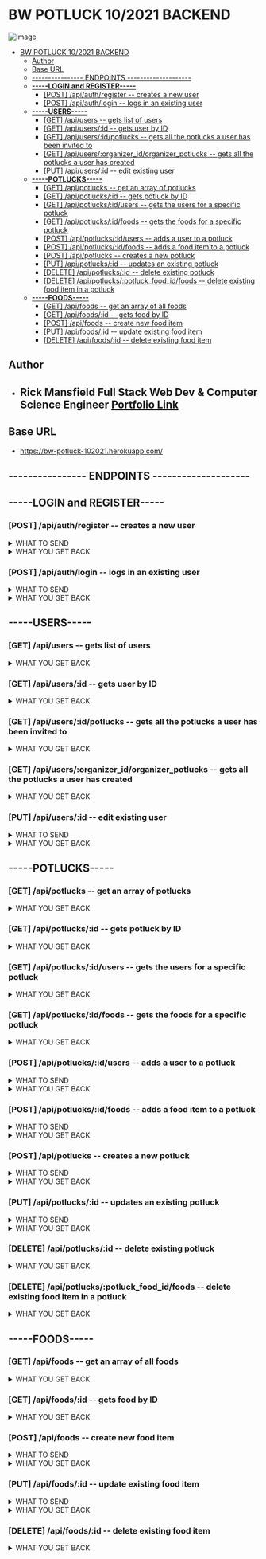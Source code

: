# BW POTLUCK 10/2021 BACKEND 

![image](../backend/assets/Background.jpg)

- [BW POTLUCK 10/2021 BACKEND](#bw-potluck-102021-backend)
  - [Author](#author)
  - [Base URL](#base-url)
  - [----------------  ENDPOINTS  --------------------](#------------------endpoints----------------------)
  - [**-----LOGIN and REGISTER-----**](#-----login-and-register-----)
    - [[POST] /api/auth/register  -- creates a new user](#post-apiauthregister-----creates-a-new-user)
    - [[POST] /api/auth/login  -- logs in an existing user](#post-apiauthlogin-----logs-in-an-existing-user)
  - [**-----USERS-----**](#-----users-----)
    - [[GET] /api/users  -- gets list of users](#get-apiusers-----gets-list-of-users)
    - [[GET] /api/users/:id  -- gets user by ID](#get-apiusersid-----gets-user-by-id)
    - [[GET] /api/users/:id/potlucks  -- gets all the potlucks a user has been invited to](#get-apiusersidpotlucks-----gets-all-the-potlucks-a-user-has-been-invited-to)
    - [[GET] /api/users/:organizer_id/organizer_potlucks  -- gets all the potlucks a user has created](#get-apiusersorganizer_idorganizer_potlucks-----gets-all-the-potlucks-a-user-has-created)
    - [[PUT] /api/users/:id  -- edit existing user](#put-apiusersid-----edit-existing-user)
  - [**-----POTLUCKS-----**](#-----potlucks-----)
    - [[GET] /api/potlucks  -- get an array of potlucks](#get-apipotlucks-----get-an-array-of-potlucks)
    - [[GET] /api/potlucks/:id  -- gets potluck by ID](#get-apipotlucksid-----gets-potluck-by-id)
    - [[GET] /api/potlucks/:id/users  -- gets the users for a specific potluck](#get-apipotlucksidusers-----gets-the-users-for-a-specific-potluck)
    - [[GET] /api/potlucks/:id/foods  -- gets the foods for a specific potluck](#get-apipotlucksidfoods-----gets-the-foods-for-a-specific-potluck)
    - [[POST] /api/potlucks/:id/users  -- adds a user to a potluck](#post-apipotlucksidusers-----adds-a-user-to-a-potluck)
    - [[POST] /api/potlucks/:id/foods  -- adds a food item to a potluck](#post-apipotlucksidfoods-----adds-a-food-item-to-a-potluck)
    - [[POST] /api/potlucks  -- creates a new potluck](#post-apipotlucks-----creates-a-new-potluck)
    - [[PUT] /api/potlucks/:id  -- updates an existing potluck](#put-apipotlucksid-----updates-an-existing-potluck)
    - [[DELETE] /api/potlucks/:id  -- delete existing potluck](#delete-apipotlucksid-----delete-existing-potluck)
    - [[DELETE] /api/potlucks/:potluck_food_id/foods  -- delete existing food item in a potluck](#delete-apipotluckspotluck_food_idfoods-----delete-existing-food-item-in-a-potluck)
  - [**-----FOODS-----**](#-----foods-----)
    - [[GET] /api/foods  -- get an array of all foods](#get-apifoods-----get-an-array-of-all-foods)
    - [[GET] /api/foods/:id  -- gets food by ID](#get-apifoodsid-----gets-food-by-id)
    - [[POST] /api/foods  -- create new food item](#post-apifoods-----create-new-food-item)
    - [[PUT] /api/foods/:id  -- update existing food item](#put-apifoodsid-----update-existing-food-item)
    - [[DELETE] /api/foods/:id  -- delete existing food item](#delete-apifoodsid-----delete-existing-food-item)

## Author
  - Rick Mansfield Full Stack Web Dev & Computer Science Engineer [Portfolio Link](https://rickmansfield.github.io/PortfolioWRM2021v2/)
    - 
## Base URL  
- https://bw-potluck-102021.herokuapp.com/



## ----------------  ENDPOINTS  -------------------- 

## **-----LOGIN and REGISTER-----**

### [POST] /api/auth/register  -- creates a new user

<details>
    <summary>WHAT TO SEND </summary>

```JSON
{
    "username": "string",
    "password": "string"
}
```
</details>

<details>
    <summary>WHAT YOU GET BACK</summary>

```JSON
{
    "username": "string",
    "user_id": "integer"
}
```
</details>


### [POST] /api/auth/login  -- logs in an existing user
<details>
    <summary> WHAT TO SEND </summary>

```JSON
{
    "username": "string",
    "password": "string"
}
```
</details>
<details>
    <summary> WHAT YOU GET BACK </summary>

```JSON
{
    "message": "Welcome back username",
    "user_id": "integer",
    "username": "username",
    "token": "TOKEN"
}
```
</details>

## **-----USERS-----**

### [GET] /api/users  -- gets list of users

<details>
     <summary>WHAT YOU GET BACK</summary>

```JSON
[
    {
        "user_id": 1,
        "username": "name1"
    },
    {
        "user_id": 2,
        "username": "name2"
    },
    {
        "user_id": 3,
        "username": "name3"
    }
]
```
</details>

### [GET] /api/users/:id  -- gets user by ID

<details>
     <summary>WHAT YOU GET BACK</summary>

```JSON
{
    "user_id": 1,
    "username": "name1"
}
```
</details>

### [GET] /api/users/:id/potlucks  -- gets all the potlucks a user has been invited to 

<details>
     <summary>WHAT YOU GET BACK</summary>

```JSON
{
    "user_id": "1",
    "username": "name1",
    "potlucks": [
        {
            "attending": 1,
            "potluck_id": 3,
            "potluck_name": "PotLuck Name you Created",
            "organizer": "req.body of the name you submitted",
            "potluck_description": "the description of the potluck gathering",
            "potluck_date": "2021-10-28P06:00:00.000Z",
            "potluck_time": "08:30:00",
            "potluck_location": "1817 Some address you submitted, Wi. 53024"
        },
        {
            "attending": 1,
            "potluck_id": 2,
            "potluck_name": "Second PotLuck Name you Created",
            "organizer": "name2",
            "potluck_description": "description of the potluck gathering",
            "potluck_date": "2021-10-28P06:00:00.000Z",
            "potluck_time": "06:00:00",
            "potluck_location": "1234 Some other address you submitted, Wi. 53024"
        }
    ]
}
```
</details>

### [GET] /api/users/:organizer_id/organizer_potlucks  -- gets all the potlucks a user has created

<details>
     <summary>WHAT YOU GET BACK</summary>

```JSON
[
    {
        "potluck_id": 3,
        "potluck_name": "PotLuck Name you Created",
        "organizer": 3,
        "details": {
            "potluck_description": "description of the potluck gathering",
            "potluck_date": "2021-10-28P06:00:00.000Z",
            "potluck_time": "08:30:00",
            "potluck_location": "1817 Some address you submitted, Wi. 53024"
        }
    },
    {
        "potluck_id": 2,
        "potluck_name": "Mansfield Family BBQ",
        "organizer": 3,
        "details": {
            "potluck_description": "Everything BBQ",
            "potluck_date": "2021-07-28T06:00:00.000Z",
            "potluck_time": "07:00:00",
            "potluck_location": "1234 Mansfield Street, Grafton, WI. 53024"
        }
    }
]
```
</details>


### [PUT] /api/users/:id  -- edit existing user
<details>
    <summary> WHAT TO SEND </summary>

```JSON
{
    "username": "string",
    "password": "string"
}
```
</details>
<details>
    <summary> WHAT YOU GET BACK </summary>

```JSON
{
    "user_id": 1,
    "username": "Mr. Blah"
}
```
</details>

## **-----POTLUCKS-----**

### [GET] /api/potlucks  -- get an array of potlucks

<details>
    <summary> WHAT YOU GET BACK </summary>

```JSON
[
    {
        "potluck_id": 3,
        "potluck_name": "PotLuck Name you Created",
        "organizer": 3,
        "details": {
            "potluck_description": "description of the potluck gathering",
            "potluck_date": "2021-10-28P06:00:00.000Z",
            "potluck_time": "08:30:00",
            "potluck_location": "1817 Some address you submitted, Grafton Wi. 53024"
        }
    },
        {
        "potluck_id": 1,
        "potluck_name": "Smith Family Chineese Food Potluck",
        "organizer": 1,
        "potluck_description": "Just bring Oriental Foods",
        "potluck_date": "2021-08-20T06:00:00.000Z",
        "potluck_time": "05:00:00",
        "potluck_location": "3333 N ABC St, Grafton, WI. 53024 "
    },
    {
        "potluck_id": 2,
        "potluck_name": "Mansfield Family BBQ",
        "organizer": 3,
        "details": {
            "potluck_description": "Everything BBQ",
            "potluck_date": "2021-07-28T06:00:00.000Z",
            "potluck_time": "07:00:00",
            "potluck_location": "1234 Mansfield Street, Grafton, WI. 53024"
        }
    }
]
```
</details>

### [GET] /api/potlucks/:id  -- gets potluck by ID

<details>
     <summary>WHAT YOU GET BACK</summary>

```JSON
{
    "potluck_id": 3,
    "potluck_name": "Some Cool Potluck String Name",
    "details": {
        "organizer": "Donald",
        "potluck_description": "Make the Potluck Great Again. LMAO",
        "potluck_date": "2021-10-28P06:00:00.000Z",
        "potluck_time": "07:30:00",
        "potluck_location": "1234 Mansfield Street, Grafton, WI. 53024"
    }
}
```
</details>

### [GET] /api/potlucks/:id/users  -- gets the users for a specific potluck 

<details>
     <summary>WHAT YOU GET BACK</summary>

```JSON
{
    "potluck_id": 2,
    "potluck_name": "Sting Name of the Potluck",
    "details": {
        "organizer": 1,
        "potluck_description": "String of req.body describing the potluck",
        "potluck_date": "2021-10-28P06:00:00.000Z",
        "potluck_time": "05:00:00",
        "potluck_location": "1234 Whateveryouwrote Street, Grafton, WI. 53024"
    },
    "users": [
        {
            "user_id": 4,
            "username": "Santa Klause",
            "attending": "attending"
        },
        {
            "user_id": 3,
            "username": "Ms. Klause",
            "attending": "not attending"
        }
    ]
}
```
</details>

### [GET] /api/potlucks/:id/foods  -- gets the foods for a specific potluck 

<details>
     <summary>WHAT YOU GET BACK</summary>

```JSON
{
    "potluck_id": 3,
    "foods": [
        {
            "food_id": 1,
            "food_name": "Ketchup",
            "food_description": "It's not ordinary ok?!"
        },
        {
            "food_id": 2,
            "food_name": "Fried Rice",
            "food_description": "Ok I cheated and picked it up at the grocery store"
        },
        {
            "food_id": 6,
            "food_name": "Penut Butter",
            "food_description": "chuncky not smooth"
        }
    ]
}
```
</details>

### [POST] /api/potlucks/:id/users  -- adds a user to a potluck
<details>
    <summary> WHAT TO SEND </summary>

```JSON
{
   "potluck_id": 2,
   "user_id": 15,
   "attending": 1 //simple 1 for attending and 0 not-attending
}
```
</details>
<details>
    <summary> WHAT YOU GET BACK </summary>

```JSON
{
    "potluck_id": 2,
    "potluck_name": "Coming up with Names is getting old",
    "details": {
        "organizer": 1,
        "potluck_description": "Coming up with Descriptions is getting even older",
        "potluck_date": "2021-10-20P06:00:00.000Z",
        "potluck_time": "05:00:00",
        "potluck_location": "111 Another St. WI. 53024"
    },
    "users": [
        {
            "user_id": 4,
            "username": "Mr. User Name",
            "attending": "attending"
        },
        {
            "user_id": 3,
            "username": "Ms. User Name",
            "attending": "not attending"
        },
        {
            "user_id": 8,
            "username": "Tom Thumb",
            "attending": "attending"
        }
    ]
}
```
</details>

### [POST] /api/potlucks/:id/foods  -- adds a food item to a potluck
<details>
    <summary> WHAT TO SEND </summary>

```JSON
{
    "potluck_id": 3,
    "food_id": 2
}
```
</details>
<details>
    <summary> WHAT YOU GET BACK </summary>

```JSON
{
    "potluck_id": 3,
    "foods": [
        {
            "food_id": 1,
            "food_name": "Ketchup",
            "food_description": "It's not ordinary ok?!"
        },
        {
            "food_id": 2,
            "food_name": "Fried Rice",
            "food_description": "Ok I cheated and picked it up at the grocery store"
        },
        {
            "food_id": 6,
            "food_name": "Penut Butter",
            "food_description": "chuncky not smooth"
        }
    ]
}
```
</details>


### [POST] /api/potlucks  -- creates a new potluck
<details>
    <summary> WHAT TO SEND </summary>

```JSON
{
    "potluck_name": "string",
    "potluck_description": "string optional ",
    "potluck_date": "2021-10-08  this format REQUIRED",
    "potluck_time": "12:00:00 this format REQUIRED",
    "potluck_location": "string",
    "organizer": "integer"
}
```
</details>
<details>
    <summary> WHAT YOU GET BACK </summary>

```JSON
{
    "potluck_id": 3,
    "potluck_name": "Lambda Graduation Bash",
    "details": {
        "organizer": "Rick Mansfield",
        "potluck_description": "Celebrate Lambda Graduation",
        "potluck_date": "2022-01-2P06:00:00.000Z",
        "potluck_time": "06:30:00",
        "potluck_location": "3214 Party House Way, Graftong WI. 53024"
    }
}
```
</details>

### [PUT] /api/potlucks/:id  -- updates an existing potluck
<details>
    <summary> WHAT TO SEND </summary>

```JSON
{
    "potluck_name": "string",
    "potluck_description": "string optional ",
    "potluck_date": "2021-07-28  this format REQUIRED",
    "potluck_time": "12:00:00 this format REQUIRED",
    "potluck_location": "string",
    "organizer": "integer"

}
```
</details>
<details>
    <summary> WHAT YOU GET BACK </summary>

```JSON
{
    "potluck_id": 3,
    "potluck_name": "Lambda Graduation Bash",
    "details":  {
        "organizer": "Rick Mansfield",
        "potluck_description": "Celebrate Lambda Graduation",
        "potluck_date": "2022-01-2P06:00:00.000Z",
        "potluck_time": "06:30:00",
        "potluck_location": "3214 Party House Way, Graftong WI. 53024"
    }
}
```
</details>




### [DELETE] /api/potlucks/:id  -- delete existing potluck

<details>
    <summary> WHAT YOU GET BACK </summary>

```JSON
{
    "potluck_id": 3,
    "potluck_name": "Lambda Graduation Bash",
    "details":  {
        "organizer": "Rick Mansfield",
        "potluck_description": "Celebrate Lambda Graduation",
        "potluck_date": "2022-01-2P06:00:00.000Z",
        "potluck_time": "06:30:00",
        "potluck_location": "3214 Party House Way, Graftong WI. 53024"
    }
}
```
</details>

### [DELETE] /api/potlucks/:potluck_food_id/foods  -- delete existing food item in a potluck

<details>
    <summary> WHAT YOU GET BACK </summary>

```JSON
"successfully removed item"
```
</details>

## **-----FOODS-----**

### [GET] /api/foods  -- get an array of all foods

<details>
    <summary> WHAT YOU GET BACK </summary>

```JSON
[
    {
        "food_id": 1,
        "food_name": "Ketchup",
        "food_description": "It's not ordinary ok?!"
    },
    {
        "food_id": 2,
        "food_name": "Fried Rice",
        "food_description": "Ok I cheated and picked it up at the grocery store"
    },
    {
        "food_id": 6,
        "food_name": "Penut Butter",
        "food_description": "chuncky not smooth"
    }
]
```
</details>

### [GET] /api/foods/:id  -- gets food by ID

<details>
    <summary> WHAT YOU GET BACK </summary>

```JSON
{
    "food_id": 1,
    "food_name": "Ketchup",
    "food_description": "It's not ordinary ok?!"
}
```
</details>

### [POST] /api/foods  -- create new food item

<details>
    <summary> WHAT TO SEND </summary>

```JSON
{
    "food_name": "Chips",
    "food_description": "string optional"
}
```
</details>
<details>
    <summary> WHAT YOU GET BACK </summary>

```JSON
{
    "food_id": 8,
    "food_name": "Chips",
    "food_description": "description submitted"
}
```
</details>

### [PUT] /api/foods/:id  -- update existing food item

<details>
    <summary> WHAT TO SEND </summary>

```JSON
{
    "food_name": "Pickles",
    "food_description": "string optional"
}
```
</details>
<details>
    <summary> WHAT YOU GET BACK </summary>

```JSON
{
    "food_id": 8,
    "food_name": "Pickles",
    "food_description": "description if you subbitted one"
}
```
</details>

### [DELETE] /api/foods/:id  -- delete existing food item

<details>
    <summary> WHAT YOU GET BACK </summary>

```JSON
{
    "food_id": 8,
    "food_name": "Name of the deleted food",
    "food_description": "description if one was submitted"
}
```
</details>